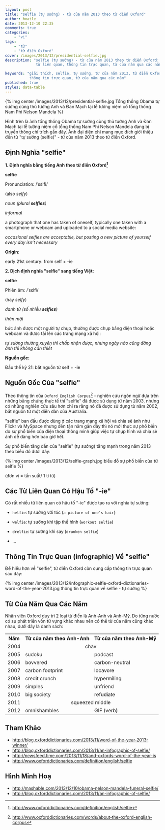 ```yaml
---
layout: post
title: "selfie (tự sướng) - từ của năm 2013 theo từ điển Oxford"
author: hoatle
date: 2013-12-10 22:35
comments: true
categories:
    - "vi"
tags:
    - "từ"
    - "từ điển Oxford"
cover: /images/2013/12/presidential-selfie.jpg
description: "selfie (tự sướng) - từ của năm 2013 theo từ điển Oxford: định nghĩa, nguồn gốc, các
              từ liên quan, thông tin trực quan, từ của năm qua các năm"

keywords: "giải thích, selfie, tự sướng, từ của năm 2013, từ điển Oxford, định nghĩa, nguồn gốc,
           thông tin trực quan, từ của năm qua các năm"
published: true
styles: data-table
---
```


{% img center /images/2013/12/presidential-selfie.jpg Tổng thống Obama tự sướng cùng thủ tướng Anh và Đan Mạch tại lễ tưởng niệm cố tổng thống Nam Phi Nelson Mandela %}

Hình trên là ảnh tổng thống Obama tự sướng cùng thủ tướng Anh và Đan Mạch tại lễ tưởng niệm cố tổng
thống Nam Phi Nelson Mandela đang bị truyền thông chỉ trích gần đây. Ảnh đại diện chỉ mang mục đích
giới thiệu đến từ "tự sướng (selfie)" - từ của năm 2013 theo từ điển Oxford.

<!-- more -->

Định Nghĩa "selfie"
-------------------

**1. Định nghĩa bằng tiếng Anh theo từ điển Oxford[^1]**

**selfie**

Pronunciation: /ˈsɛlfi/

(also *selfy*)

 *noun (plural **selfies**)*

*informal*

  a photograph that one has taken of oneself, typically one taken with a smartphone or webcam and
  uploaded to a social media website:

  *occasional selfies are acceptable, but posting a new picture of yourself every day isn’t necessary*

**Origin:**

early 21st century: from self + -ie


**2. Dịch định nghĩa "selfie" sang tiếng Việt:**

**selfie**

Phiên âm: /ˈsɛlfi/

(hay *selfy*)

 *danh từ (số nhiều **selfies**)*

*thân mật*

  bức ảnh được một người tự chụp, thường được chụp bằng điện thoại hoặc webcam và được tải lên
  các trang mạng xã hội:

  *tự sướng thường xuyên thì chấp nhận được, nhưng ngày nào cũng đăng ảnh thì không cần thiết*

**Nguồn gốc:**

Đầu thế kỷ 21: bắt nguồn từ self + -ie


Nguồn Gốc Của "selfie"
----------------------

Theo thông tin của `Oxford English Corpus`[^2] - nghiên cứu ngôn ngữ dựa trên những bằng chứng thực
tế thì "selfie" đã được sử dụng từ năm 2003, nhưng có những nghiên cứu sâu hơn chỉ ra rằng nó đã
được sử dụng từ năm 2002, bắt nguồn từ một diễn đàn của Australia.

"selfie" ban đầu được dùng ở các trang mạng xã hội và chia sẻ ảnh như Flickr và MySpace nhưng đến
tận năm gần đây thì nó mới thực sự phổ biến do sự phổ biến của điện thoại thông minh giúp việc tự
chụp hình và chia sẻ ảnh dễ dàng hơn bao giờ hết.

Sự phổ biến tăng dần của "selfie" (tự sướng) tăng mạnh trong năm 2013 theo biểu đồ dưới đây:

{% img center /images/2013/12/selfie-graph.jpg biểu đồ sự phổ biến của từ selfie %}

(đơn vị = tần suất/ 1 tỉ từ)


Các Từ Liên Quan Có Hậu Tố "-ie"
--------------------------------

Có rất nhiều từ liên quan có hậu tố "-ie" được tạo ra với nghĩa tự sướng:

- `helfie`: tự sướng với tóc (`a picture of one’s hair`)

- `welfie`: tự sướng khi tập thể hình (`workout selfie`)

- `drelfie`: tự sướng khi say (`drunken selfie`)

- ...


Thông Tin Trực Quan (infographic) Về "selfie"
---------------------------------------------

Để hiểu hơn về "selfie", từ điển Oxford còn cung cấp thông tin trực quan sau đây:

{% img center /images/2013/12/infographic-selfie-oxford-dictionaries-word-of-the-year-2013.jpg thông tin trực quan về selfie - tự sướng %}


Từ Của Năm Qua Các Năm
----------------------

Nhân viên Oxford duy trì 2 loại từ điển là Anh-Anh và Anh-Mỹ. Do từng nước có sự phát triển vốn từ
vựng khác nhau nên có thể từ của năm cũng khác nhau, dưới đây là danh sách:

<table>
  <tr>
    <th>Năm</th>
    <th>Từ của năm theo Anh-Anh</th>
    <th>Từ của năm theo Anh-Mỹ</th>
  </tr>
  <tr>
    <td>2004</td>
    <td colspan="2" align="center">chav</td>
  </tr>
  <tr>
    <td>2005</td>
    <td>sudoku</td>
    <td>podcast</td>
  </tr>
  <tr>
    <td>2006</td>
    <td>bovvered</td>
    <td>carbon-neutral</td>
  </tr>
  <tr>
    <td>2007</td>
    <td>carbon footprint</td>
    <td>locavore</td>
  </tr>
  <tr>
    <td>2008</td>
    <td>credit crunch</td>
    <td>hypermiling</td>
  </tr>
  <tr>
    <td>2009</td>
    <td>simples</td>
    <td>unfriend</td>
  </tr>
  <tr>
    <td>2010</td>
    <td>big society</td>
    <td>refudiate</td>
  </tr>
  <tr>
    <td>2011</td>
    <td colspan="2" align="center">squeezed middle</td>
  </tr>
  <tr>
    <td>2012</td>
    <td>omnishambles</td>
    <td>GIF (verb)</td>
  </tr>
</table>


Tham Khảo
---------

- http://blog.oxforddictionaries.com/2013/11/word-of-the-year-2013-winner/
- http://blog.oxforddictionaries.com/2013/11/an-infographic-of-selfie/
- http://newsfeed.time.com/2013/11/18/and-oxfords-word-of-the-year-is
- http://www.oxforddictionaries.com/definition/english/selfie


Hình Minh Hoạ
-------------

- http://mashable.com/2013/12/10/obama-nelson-mandela-funeral-selfie/
- http://blog.oxforddictionaries.com/2013/11/an-infographic-of-selfie/

[^1]: http://www.oxforddictionaries.com/definition/english/selfie
[^2]: http://www.oxforddictionaries.com/words/about-the-oxford-english-corpus

